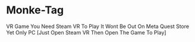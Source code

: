 # Monke-Tag
VR Game You Need Steam VR To Play It Wont Be Out On Meta Quest Store Yet Only PC [Just Open Steam VR Then Open The Game To Play]
